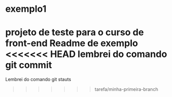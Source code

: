 # exemplo1
projeto de teste para o curso de front-end
Readme de exemplo
<<<<<<< HEAD
lembrei do comando git commit
=======
Lembrei do comando git stauts
>>>>>>> tarefa/minha-primeira-branch
